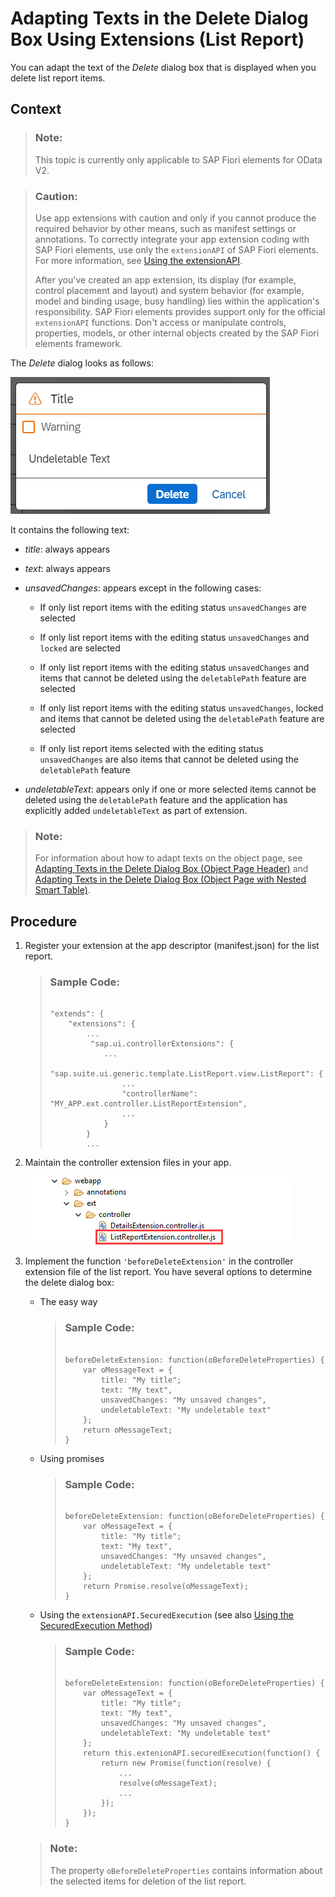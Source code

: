 <!-- loio25885b6f62ec4f61bf9271553ef369cd -->

# Adapting Texts in the Delete Dialog Box Using Extensions \(List Report\)

You can adapt the text of the *Delete* dialog box that is displayed when you delete list report items.



## Context

> ### Note:  
> This topic is currently only applicable to SAP Fiori elements for OData V2.

> ### Caution:  
> Use app extensions with caution and only if you cannot produce the required behavior by other means, such as manifest settings or annotations. To correctly integrate your app extension coding with SAP Fiori elements, use only the `extensionAPI` of SAP Fiori elements. For more information, see [Using the extensionAPI](using-the-extensionapi-bd2994b.md).
> 
> After you've created an app extension, its display \(for example, control placement and layout\) and system behavior \(for example, model and binding usage, busy handling\) lies within the application's responsibility. SAP Fiori elements provides support only for the official `extensionAPI` functions. Don't access or manipulate controls, properties, models, or other internal objects created by the SAP Fiori elements framework.

The *Delete* dialog looks as follows:

![](images/Delete_dialog_box_9b29c5c.png)

It contains the following text:

-   *title*: always appears

-   *text*: always appears

-   *unsavedChanges*: appears except in the following cases:

    -   If only list report items with the editing status `unsavedChanges` are selected

    -   If only list report items with the editing status `unsavedChanges` and `locked` are selected

    -   If only list report items with the editing status `unsavedChanges` and items that cannot be deleted using the `deletablePath` feature are selected

    -   If only list report items with the editing status `unsavedChanges`, locked and items that cannot be deleted using the `deletablePath` feature are selected

    -   If only list report items selected with the editing status `unsavedChanges` are also items that cannot be deleted using the `deletablePath` feature


-   *undeletableText*: appears only if one or more selected items cannot be deleted using the `deletablePath` feature and the application has explicitly added `undeletableText` as part of extension.


> ### Note:  
> For information about how to adapt texts on the object page, see [Adapting Texts in the Delete Dialog Box \(Object Page Header\)](adapting-texts-in-the-delete-dialog-box-object-page-header-1fd8e52.md) and [Adapting Texts in the Delete Dialog Box \(Object Page with Nested Smart Table\)](adapting-texts-in-the-delete-dialog-box-object-page-with-nested-smart-table-b95adf3.md).



## Procedure

1.  Register your extension at the app descriptor \(manifest.json\) for the list report.

    > ### Sample Code:  
    > ```
    > 
    > "extends": {
    >     "extensions": {
    >         ...
    >          "sap.ui.controllerExtensions": {
    >             ...
    >             "sap.suite.ui.generic.template.ListReport.view.ListReport": { 
    >                 ...
    >                 "controllerName": "MY_APP.ext.controller.ListReportExtension",
    >                 ...
    >             }
    >         } 
    >         ...
    > 
    > ```

2.  Maintain the controller extension files in your app.

    ![](images/AppExtension_Tree_List_Report_cc8015b.png)

3.  Implement the function `'beforeDeleteExtension'` in the controller extension file of the list report. You have several options to determine the delete dialog box:

    -   The easy way

        > ### Sample Code:  
        > ```
        > 
        > beforeDeleteExtension: function(oBeforeDeleteProperties) {
        >     var oMessageText = {
        >         title: "My title";
        >         text: "My text",
        >         unsavedChanges: "My unsaved changes",
        >         undeletableText: "My undeletable text"
        >     };
        >     return oMessageText;
        > }
        > 
        > ```

    -   Using promises

        > ### Sample Code:  
        > ```
        > 
        > beforeDeleteExtension: function(oBeforeDeleteProperties) {
        >     var oMessageText = {
        >         title: "My title";
        >         text: "My text",
        >         unsavedChanges: "My unsaved changes",
        >         undeletableText: "My undeletable text"
        >     };
        >     return Promise.resolve(oMessageText);
        > }
        > 
        > ```

    -   Using the `extensionAPI.SecuredExecution` \(see also [Using the SecuredExecution Method](using-the-securedexecution-method-6a39150.md)\)

        > ### Sample Code:  
        > ```
        > 
        > beforeDeleteExtension: function(oBeforeDeleteProperties) {
        >     var oMessageText = {
        >         title: "My title";
        >         text: "My text",
        >         unsavedChanges: "My unsaved changes",
        >         undeletableText: "My undeletable text"
        >     };
        >     return this.extenionAPI.securedExecution(function() {
        >         return new Promise(function(resolve) {
        >             ...
        >             resolve(oMessageText);
        >             ...
        >         });
        >     });
        > }
        > 
        > ```


    > ### Note:  
    > The property `oBeforeDeleteProperties` contains information about the selected items for deletion of the list report.


